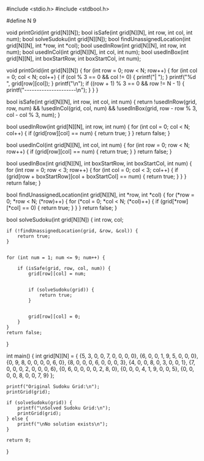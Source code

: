 #include <stdio.h>
#include <stdbool.h>

#define N 9 


void printGrid(int grid[N][N]);
bool isSafe(int grid[N][N], int row, int col, int num);
bool solveSudoku(int grid[N][N]);
bool findUnassignedLocation(int grid[N][N], int *row, int *col);
bool usedInRow(int grid[N][N], int row, int num);
bool usedInCol(int grid[N][N], int col, int num);
bool usedInBox(int grid[N][N], int boxStartRow, int boxStartCol, int num);


void printGrid(int grid[N][N]) {
    for (int row = 0; row < N; row++) {
        for (int col = 0; col < N; col++) {
            if (col % 3 == 0 && col != 0) {
                printf("| ");
            }
            printf("%d ", grid[row][col]);
        }
        printf("\n");
        if ((row + 1) % 3 == 0 && row != N - 1) {
            printf("---------------------\n");
        }
    }
}


bool isSafe(int grid[N][N], int row, int col, int num) {
    return !usedInRow(grid, row, num) &&
           !usedInCol(grid, col, num) &&
           !usedInBox(grid, row - row % 3, col - col % 3, num);
}


bool usedInRow(int grid[N][N], int row, int num) {
    for (int col = 0; col < N; col++) {
        if (grid[row][col] == num) {
            return true;
        }
    }
    return false;
}


bool usedInCol(int grid[N][N], int col, int num) {
    for (int row = 0; row < N; row++) {
        if (grid[row][col] == num) {
            return true;
        }
    }
    return false;
}


bool usedInBox(int grid[N][N], int boxStartRow, int boxStartCol, int num) {
    for (int row = 0; row < 3; row++) {
        for (int col = 0; col < 3; col++) {
            if (grid[row + boxStartRow][col + boxStartCol] == num) {
                return true;
            }
        }
    }
    return false;
}


bool findUnassignedLocation(int grid[N][N], int *row, int *col) {
    for (*row = 0; *row < N; (*row)++) {
        for (*col = 0; *col < N; (*col)++) {
            if (grid[*row][*col] == 0) {
                return true;
            }
        }
    }
    return false;
}


bool solveSudoku(int grid[N][N]) {
    int row, col;

    
    if (!findUnassignedLocation(grid, &row, &col)) {
        return true;
    }

    
    for (int num = 1; num <= 9; num++) {
    
        if (isSafe(grid, row, col, num)) {
            grid[row][col] = num;

            
            if (solveSudoku(grid)) {
                return true;
            }

            
            grid[row][col] = 0;
        }
    }
    return false; 
}


int main() {
    int grid[N][N] = {
        {5, 3, 0, 0, 7, 0, 0, 0, 0},
        {6, 0, 0, 1, 9, 5, 0, 0, 0},
        {0, 9, 8, 0, 0, 0, 0, 6, 0},
        {8, 0, 0, 0, 6, 0, 0, 0, 3},
        {4, 0, 0, 8, 0, 3, 0, 0, 1},
        {7, 0, 0, 0, 2, 0, 0, 0, 6},
        {0, 6, 0, 0, 0, 0, 2, 8, 0},
        {0, 0, 0, 4, 1, 9, 0, 0, 5},
        {0, 0, 0, 0, 8, 0, 0, 7, 9}
    };

    printf("Original Sudoku Grid:\n");
    printGrid(grid);

    if (solveSudoku(grid)) {
        printf("\nSolved Sudoku Grid:\n");
        printGrid(grid);
    } else {
        printf("\nNo solution exists\n");
    }

    return 0;
}




